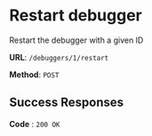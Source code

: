 # Restart debugger

Restart the debugger with a given ID

**URL**: `/debuggers/1/restart`

**Method**: `POST`

## Success Responses

**Code** : `200 OK`